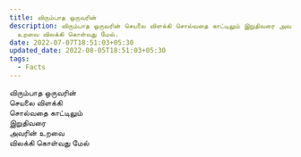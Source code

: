 ```yaml
---
title: விரும்பாத ஒருவரின்
description: விரும்பாத ஒருவரின் செயலை விளக்கி சொல்வதை காட்டிலும் இறுதிவரை அவரின்
  உறவை விலக்கி கொள்வது மேல்.
date: 2022-07-07T18:51:03+05:30
updated_date: 2022-08-05T18:51:03+05:30
tags:
  - Facts
---
```


விரும்பாத ஒருவரின்  
செயலை விளக்கி  
சொல்வதை காட்டிலும்  
இறுதிவரை  
அவரின் உறவை  
விலக்கி கொள்வது மேல்
